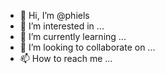 - 👋 Hi, I’m @phiels
- 👀 I’m interested in ...
- 🌱 I’m currently learning ...
- 💞️ I’m looking to collaborate on ...
- 📫 How to reach me ...

<!---
phiels/phiels is a ✨ special ✨ repository because its `README.md` (this file) appears on your GitHub profile.
You can click the Preview link to take a look at your changes.
--->
